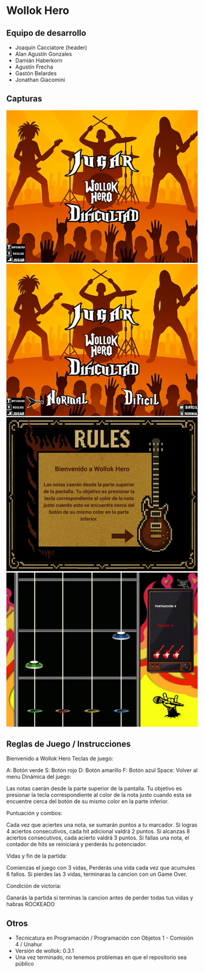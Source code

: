 # Wollok Hero

## Equipo de desarrollo

- Joaquín Cacciatore (header)
- Alan Agustín Gonzales
- Damián Haberkorn
- Agustín Frecha
- Gastón Belardes
- Jonathan Giacomini

## Capturas

![Imagen del juego en el menu](capturas/fotoMenuSinDificultades.png)
![Imagen del juego en el menu, con dificultades abiertas](capturas/fotoMenuConDificultades.png)
![Imagen de las reglas](capturas/textoreglas1.jpg)
![Imagen jugando](capturas/fotoDentroDelJuego.png)

## Reglas de Juego / Instrucciones

Bienvenido a Wollok Hero
Teclas de juego:

A: Botón verde
S: Botón rojo
D: Botón amarillo
F: Botón azul
Space: Volver al menu 
Dinámica del juego:

Las notas caerán desde la parte superior de la pantalla. Tu objetivo es presionar la tecla correspondiente al color de la nota justo cuando esta se encuentre cerca del botón de su mismo color en la parte inferior.

Puntuación y combos:

Cada vez que aciertes una nota, se sumarán puntos a tu marcador. Si logras 4 aciertos consecutivos, cada hit adicional valdrá 2 puntos. Si alcanzas 8 aciertos consecutivos, cada acierto valdrá 3 puntos.  Si fallas una nota, el contador de hits se reiniciará y perderás tu potenciador.

Vidas y fin de la partida:

Comienzas el juego con 3 vidas, Perderás una vida cada vez que acumules 6 fallos. Si pierdes las 3 vidas, terminaras la cancion con un Game Over.

Condición de victoria:

Ganarás la partida si terminas la cancion antes de perder todas tus vidas y habras ROCKEADO


## Otros

- Tecnicatura en Programación / Programación con Objetos 1 - Comisión 4 / Unahur
- Versión de wollok: 0.3.1
- Una vez terminado, no tenemos problemas en que el repositorio sea público
